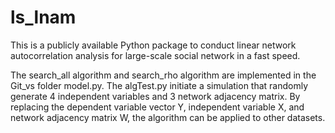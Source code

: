 # ls_lnam
This is a publicly available Python package to conduct linear network autocorrelation analysis for large-scale social network in a fast speed.

The search_all algorithm and search_rho algorithm are implemented in the Git_vs folder model.py.
The algTest.py initiate a simulation that randomly generate 4 independent variables and 3 network adjacency matrix.
By replacing the dependent variable vector Y, independent variable X, and network adjacency matrix W, the algorithm can be applied to other datasets.
